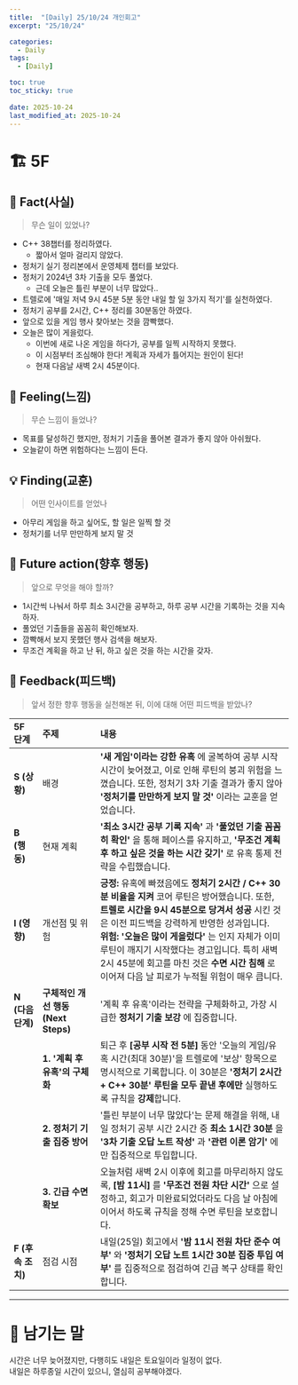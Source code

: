 ```yaml
---
title:  "[Daily] 25/10/24 개인회고"
excerpt: "25/10/24"

categories:
  - Daily
tags:
  - [Daily]

toc: true
toc_sticky: true
 
date: 2025-10-24
last_modified_at: 2025-10-24
---
```


# 🏗️ 5F
## 🧩 Fact(사실)
> 무슨 일이 있었나?

- C++ 38챕터를 정리하였다.
  - 짧아서 얼마 걸리지 않았다.
- 정처기 실기 정리본에서 운영체제 챕터를 보았다.
- 정처기 2024년 3차 기출을 모두 풀었다.
  - 근데 오늘은 틀린 부분이 너무 많았다..
- 트렐로에 '매일 저녁 9시 45분 5분 동안 내일 할 일 3가지 적기'를 실천하였다.
- 정처기 공부를 2시간, C++ 정리를 30분동안 하였다.
- 앞으로 있을 게임 행사 찾아보는 것을 깜빡했다.
- 오늘은 많이 게을렀다.
  - 이번에 새로 나온 게임을 하다가, 공부를 일찍 시작하지 못했다.
  - 이 시점부터 조심해야 한다! 계획과 자세가 틀어지는 원인이 된다!
  - 현재 다음날 새벽 2시 45분이다.

## 💭 Feeling(느낌)
> 무슨 느낌이 들었나?

- 목표를 달성하긴 했지만, 정처기 기출을 풀어본 결과가 좋지 않아 아쉬웠다.
- 오늘같이 하면 위험하다는 느낌이 든다.

## 💡 Finding(교훈)
> 어떤 인사이트를 얻었나

- 아무리 게임을 하고 싶어도, 할 일은 일찍 할 것
- 정처기를 너무 만만하게 보지 말 것

## 🎯 Future action(향후 행동)
> 앞으로 무엇을 해야 할까?

- 1시간씩 나눠서 하루 최소 3시간을 공부하고, 하루 공부 시간을 기록하는 것을 지속하자.
- 풀었던 기출들을 꼼꼼히 확인해보자.
- 깜빡해서 보지 못했던 행사 검색을 해보자.
- 무조건 계획을 하고 난 뒤, 하고 싶은 것을 하는 시간을 갖자.

## 🔁 Feedback(피드백)
> 앞서 정한 향후 행동을 실천해본 뒤, 이에 대해 어떤 피드백을 받았나?

| **5F 단계** | **주제** | **내용** |
| :--- | :--- | :--- |
| **S (상황)** | 배경 | **'새 게임'이라는 강한 유혹** 에 굴복하여 공부 시작 시간이 늦어졌고, 이로 인해 루틴의 붕괴 위험을 느꼈습니다. 또한, 정처기 3차 기출 결과가 좋지 않아 **'정처기를 만만하게 보지 말 것'** 이라는 교훈을 얻었습니다. |
| **B (행동)** | 현재 계획 | **'최소 3시간 공부 기록 지속'** 과 **'풀었던 기출 꼼꼼히 확인'** 을 통해 페이스를 유지하고, **'무조건 계획 후 하고 싶은 것을 하는 시간 갖기'** 로 유혹 통제 전략을 수립했습니다. |
| **I (영향)** | 개선점 및 위험 | **긍정:** 유혹에 빠졌음에도 **정처기 2시간 / C++ 30분 비율을 지켜** 코어 루틴은 방어했습니다. 또한, **트렐로 시간을 9시 45분으로 당겨서 성공** 시킨 것은 이전 피드백을 강력하게 반영한 성과입니다. <br> **위험:** **'오늘은 많이 게을렀다'** 는 인지 자체가 이미 루틴이 깨지기 시작했다는 경고입니다. 특히 새벽 2시 45분에 회고를 마친 것은 **수면 시간 침해** 로 이어져 다음 날 피로가 누적될 위험이 매우 큽니다. |
| **N (다음 단계)** | **구체적인 개선 행동 (Next Steps)** | '계획 후 유혹'이라는 전략을 구체화하고, 가장 시급한 **정처기 기출 보강** 에 집중합니다. |
| | **1. '계획 후 유혹'의 구체화** | 퇴근 후 **[공부 시작 전 5분]** 동안 '오늘의 게임/유혹 시간(최대 30분)'을 트렐로에 '보상' 항목으로 명시적으로 기록합니다. 이 30분은 **'정처기 2시간 + C++ 30분' 루틴을 모두 끝낸 후에만** 실행하도록 규칙을 **강제**합니다. |
| | **2. 정처기 기출 집중 방어** | '틀린 부분이 너무 많았다'는 문제 해결을 위해, 내일 정처기 공부 시간 2시간 중 **최소 1시간 30분** 을 **'3차 기출 오답 노트 작성'** 과 **'관련 이론 암기'** 에만 집중적으로 투입합니다. |
| | **3. 긴급 수면 확보** | 오늘처럼 새벽 2시 이후에 회고를 마무리하지 않도록, **[밤 11시]** 를 **'무조건 전원 차단 시간'** 으로 설정하고, 회고가 미완료되었더라도 다음 날 아침에 이어서 하도록 규칙을 정해 수면 루틴을 보호합니다. |
| **F (후속 조치)** | 점검 시점 | 내일(25일) 회고에서 **'밤 11시 전원 차단 준수 여부'** 와 **'정처기 오답 노트 1시간 30분 집중 투입 여부'** 를 집중적으로 점검하여 긴급 복구 상태를 확인합니다. |


---

# 🌙 남기는 말

시간은 너무 늦어졌지만, 다행히도 내일은 토요일이라 일정이 없다.  
내일은 하루종일 시간이 있으니, 열심히 공부해야겠다.
